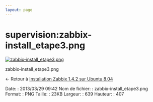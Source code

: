 ```yaml
---
layout: page
---
```


supervision:zabbix-install\_etape3.png
======================================

[![zabbix-install\_etape3.png](..//assets/media/supervision/zabbix-install_etape3.png@cache=&w=639&h=407 "zabbix-install_etape3.png")](..//assets/media/supervision/zabbix-install_etape3.png@cache= "Afficher le fichier original")

zabbix-install\_etape3.png

← Retour à [Installation Zabbix 1.4.2 sur Ubuntu
8.04](../../zabbix/zabbix-ubuntu-install-old.html "zabbix:zabbix-ubuntu-install-old")

Date:
:   2013/03/29 09:42
Nom de fichier:
:   zabbix-install\_etape3.png
Format:
:   PNG
Taille:
:   23KB
Largeur:
:   639
Hauteur:
:   407

